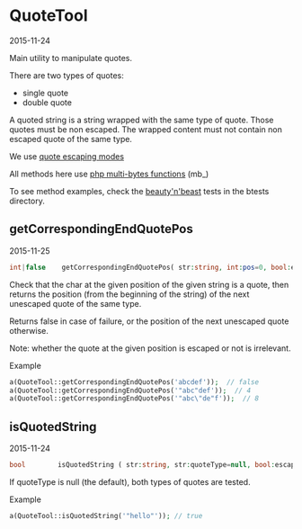 QuoteTool
==============
2015-11-24



Main utility to manipulate quotes.



There are two types of quotes:

 - single quote
 - double quote
 
A quoted string is a string wrapped with the same type of quote.
Those quotes must be non escaped.
The wrapped content must not contain non escaped quote of the same type.

We use [quote escaping modes](https://github.com/lingtalfi/universe/blob/master/planets/ConventionGuy/convention.quotesEscapingModes.eng.md)

All methods here use [php multi-bytes functions](http://php.net/manual/en/ref.mbstring.php) (mb_)
 

To see method examples, check the [beauty'n'beast](https://github.com/lingtalfi/Dreamer/blob/master/UnitTesting/BeautyNBeast/pattern.beautyNBeast.eng.md) tests in the btests directory.
 
 


getCorrespondingEndQuotePos
-------------------
2015-11-25


```php
int|false    getCorrespondingEndQuotePos( str:string, int:pos=0, bool:escapeRecursiveMode=true )
```



Check that the char at the given position of the given string is a quote,
then returns the position (from the beginning of the string) of the next unescaped quote of the same type.

Returns false in case of failure, or the position of the next unescaped quote otherwise.

Note: whether the quote at the given position is escaped or not is irrelevant.


Example 

```php
a(QuoteTool::getCorrespondingEndQuotePos('abcdef'));  // false
a(QuoteTool::getCorrespondingEndQuotePos('"abc"def'));  // 4
a(QuoteTool::getCorrespondingEndQuotePos('"abc\"de"f'));  // 8
```




isQuotedString
-----------
2015-11-24


```php
bool        isQuotedString ( str:string, str:quoteType=null, bool:escapedRecursiveMode=true ) 
```

If quoteType is null (the default), both types of quotes are tested.


Example

```php
a(QuoteTool::isQuotedString('"hello"')); // true
```
